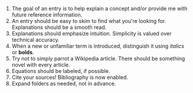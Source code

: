 1. The goal of an entry is to help explain a concept and/or provide me with future reference information.
2. An entry should be easy to skim to find what you're looking for. Explanations should be a smooth read.
2. Explanations should emphasize intuition. Simplicity is valued over technical accuracy.
3. When a new or unfamiliar term is introduced, distinguish it using _italics_ or **bolds**.
4. Try not to simply parrot a Wikipedia article. There should be something novel with every article.
5. Equations should be labeled, if possible. 
6. Cite your sources! Bibliography is now enabled.
7. Expand folders as needed, not in advance.
